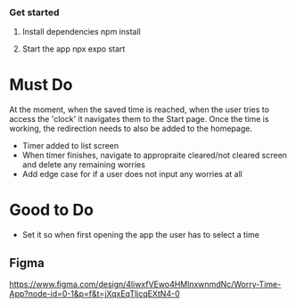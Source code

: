 ### Get started

1. Install dependencies
   npm install

2. Start the app
   npx expo start

# Must Do

At the moment, when the saved time is reached, when the user tries to access the 'clock' it navigates them to the Start page.
Once the time is working, the redirection needs to also be added to the homepage.

- Timer added to list screen
- When timer finishes, navigate to appropraite cleared/not cleared screen and delete any remaining worries
- Add edge case for if a user does not input any worries at all

# Good to Do

- Set it so when first opening the app the user has to select a time

## Figma
https://www.figma.com/design/4liwxfVEwo4HMlnxwnmdNc/Worry-Time-App?node-id=0-1&p=f&t=jXqxEqTljcqEXtN4-0